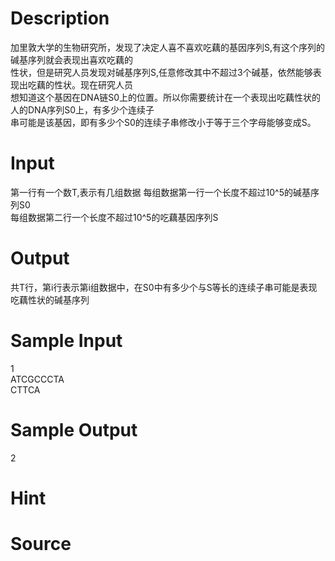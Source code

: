 
# Description

<div class="content"><div>加里敦大学的生物研究所，发现了决定人喜不喜欢吃藕的基因序列S,有这个序列的碱基序列就会表现出喜欢吃藕的</div>
<div>性状，但是研究人员发现对碱基序列S,任意修改其中不超过3个碱基，依然能够表现出吃藕的性状。现在研究人员</div>
<div>想知道这个基因在DNA链S0上的位置。所以你需要统计在一个表现出吃藕性状的人的DNA序列S0上，有多少个连续子</div>
<div>串可能是该基因，即有多少个S0的连续子串修改小于等于三个字母能够变成S。</div>
<div></div></div>

# Input

<div class="content"><div>第一行有一个数T,表示有几组数据 每组数据第一行一个长度不超过10^5的碱基序列S0</div>
<div>每组数据第二行一个长度不超过10^5的吃藕基因序列S</div>
<div></div></div>

# Output

<div class="content"><div>共T行，第i行表示第i组数据中，在S0中有多少个与S等长的连续子串可能是表现吃藕性状的碱基序列</div>
<div></div></div>

# Sample Input

<div class="content"><span class="sampledata">1<br/>
ATCGCCCTA<br/>
CTTCA</span></div>

# Sample Output

<div class="content"><span class="sampledata">2</span></div>

# Hint

<div class="content"><p></p></div>

# Source

<div class="content"><p><a href="problemset.php?search="></a></p></div>

